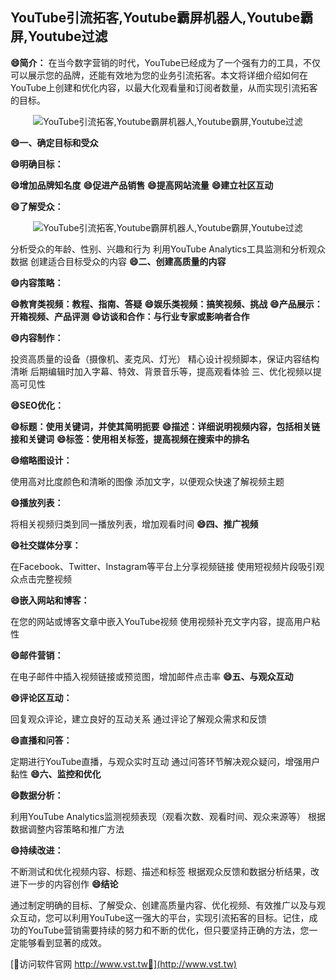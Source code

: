 ## **YouTube引流拓客,Youtube霸屏机器人,Youtube霸屏,Youtube过滤**

**😄简介：**
在当今数字营销的时代，YouTube已经成为了一个强有力的工具，不仅可以展示您的品牌，还能有效地为您的业务引流拓客。本文将详细介绍如何在YouTube上创建和优化内容，以最大化观看量和订阅者数量，从而实现引流拓客的目标。

 <center><img src="https://vst.tw/MP4/tuiguang/png/6.png" alt="YouTube引流拓客,Youtube霸屏机器人,Youtube霸屏,Youtube过滤"></center>

**😄一、确定目标和受众**

**😄明确目标：**

**😄增加品牌知名度**
**😄促进产品销售**
**😄提高网站流量**
**😄建立社区互动**

**😄了解受众：**

 <center><img src="https://vst.tw/MP4/tuiguang/png/4.png" alt="YouTube引流拓客,Youtube霸屏机器人,Youtube霸屏,Youtube过滤"></center>

分析受众的年龄、性别、兴趣和行为
利用YouTube Analytics工具监测和分析观众数据
创建适合目标受众的内容
**😄二、创建高质量的内容**

**😄内容策略：**

**😄教育类视频：教程、指南、答疑**
**😄娱乐类视频：搞笑视频、挑战**
**😄产品展示：开箱视频、产品评测**
**😄访谈和合作：与行业专家或影响者合作**

**😄内容制作：**

投资高质量的设备（摄像机、麦克风、灯光）
精心设计视频脚本，保证内容结构清晰
后期编辑时加入字幕、特效、背景音乐等，提高观看体验
三、优化视频以提高可见性

**😄SEO优化：**

**😄标题：使用关键词，并使其简明扼要**
**😄描述：详细说明视频内容，包括相关链接和关键词**
**😄标签：使用相关标签，提高视频在搜索中的排名**

**😄缩略图设计：**

使用高对比度颜色和清晰的图像
添加文字，以便观众快速了解视频主题

**😄播放列表：**

将相关视频归类到同一播放列表，增加观看时间
**😄四、推广视频**

**😄社交媒体分享：**

在Facebook、Twitter、Instagram等平台上分享视频链接
使用短视频片段吸引观众点击完整视频

**😄嵌入网站和博客：**

在您的网站或博客文章中嵌入YouTube视频
使用视频补充文字内容，提高用户粘性

**😄邮件营销：**

在电子邮件中插入视频链接或预览图，增加邮件点击率
**😄五、与观众互动**

**😄评论区互动：**

回复观众评论，建立良好的互动关系
通过评论了解观众需求和反馈

**😄直播和问答：**

定期进行YouTube直播，与观众实时互动
通过问答环节解决观众疑问，增强用户黏性
**😄六、监控和优化**

**😄数据分析：**

利用YouTube Analytics监测视频表现（观看次数、观看时间、观众来源等）
根据数据调整内容策略和推广方法

**😄持续改进：**

不断测试和优化视频内容、标题、描述和标签
根据观众反馈和数据分析结果，改进下一步的内容创作
**😄结论**

通过制定明确的目标、了解受众、创建高质量内容、优化视频、有效推广以及与观众互动，您可以利用YouTube这一强大的平台，实现引流拓客的目标。记住，成功的YouTube营销需要持续的努力和不断的优化，但只要坚持正确的方法，您一定能够看到显著的成效。


[👻访问软件官网 http://www.vst.tw👻](http://www.vst.tw)
